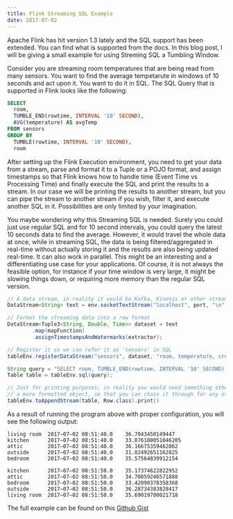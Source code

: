 ```yaml
---
title: Flink Streaming SQL Example
date: 2017-07-02
---
```


Apache Flink has hit version 1.3 lately and the SQL support has been extended. You can find what is supported from the docs. In this blog post, I will be giving a small example for using Streming SQL a Tumbling Window.

Consider you are streaming room temperatures that are being read from many sensors. You want to find the average tempetarute in windows of 10 seconds and act upon it. You want to do it in SQL. The SQL Query that is supported in Flink looks like the following:

```sql
SELECT 
  room, 
  TUMBLE_END(rowtime, INTERVAL '10' SECOND), 
  AVG(temperature) AS avgTemp 
FROM sensors 
GROUP BY 
  TUMBLE(rowtime, INTERVAL '10' SECOND), 
  room
``` 

After setting up the Flink Execution environment, you need to get your data from a stream, parse and format it to a Tuple or a POJO format, and assign timestamps so that Flink knows how to handle time (Event Time vs Processing Time) and finally execute the SQL and print the results to a stream. In our case we will be printing the results to another stream, but you can pipe the stream to another stream if you wish, filter it, and execute another SQL in it. Possibilities are only limited by your imagination.

You maybe wondering why this Streaming SQL is needed. Surely you could just use regular SQL and for 10 second intervals, you could query the latest 10 seconds data to find the average. However, it would travel the whole data at once, while in streaming SQL, the data is being filtered/aggregated in real-time without actually storing it and the results are also being updated real-time. It can also work in parallel. This might be an interesting and a differentiating use case for your applications. Of course, it is not always the feasible option, for instance if your time window is very large, it might be slowing things down, or requiring more memory than the regular SQL version.

```java
// A data stream, in reality it would be Kafka, Kinesis or other streams
DataStream<String> text = env.socketTextStream("localhost", port, "\n");

// Format the streaming data into a row format
DataStream<Tuple3<String, Double, Time>> dataset = text
        .map(mapFunction)
        .assignTimestampsAndWatermarks(extractor); 

// Register it so we can refer it as 'sensors' in SQL
tableEnv.registerDataStream("sensors", dataset, "room, temperature, creationDate, rowtime.rowtime");

String query = "SELECT room, TUMBLE_END(rowtime, INTERVAL '10' SECOND), AVG(temperature) AS avgTemp FROM sensors GROUP BY TUMBLE(rowtime, INTERVAL '10' SECOND), room";
Table table = tableEnv.sql(query);

// Just for printing purposes, in reality you would need something other than row
// a more formatted object, so that you can chain it through for any other purpose
tableEnv.toAppendStream(table, Row.class).print()
```

As a result of running the program above with proper configuration, you will see the following output:

```
living room  2017–07–02 08:51:40.0    36.7043450149447
kitchen      2017–07–02 08:51:40.0    33.876180051046205
attic        2017–07–02 08:51:40.0    36.16675359462062
outside      2017–07–02 08:51:40.0    31.82492651162825
bedroom      2017–07–02 08:51:40.0    35.57564839912154

kitchen      2017–07–02 08:51:50.0    35.17374622822952
attic        2017–07–02 08:51:50.0    34.70059246571888
bedroom      2017–07–02 08:51:50.0    33.42090378358368
outside      2017–07–02 08:51:50.0    36.28734383828417
living room  2017–07–02 08:51:50.0    35.69019700021718
```

The full example can be found on this [Github Gist](https://gist.github.com/mustafaakin/457859b8bf703c64029071c1139b593d)